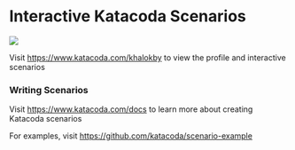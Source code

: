 # Interactive Katacoda Scenarios

[![](http://shields.katacoda.com/katacoda/khalokby/count.svg)](https://www.katacoda.com/khalokby "Get your profile on Katacoda.com")

Visit https://www.katacoda.com/khalokby to view the profile and interactive scenarios

### Writing Scenarios
Visit https://www.katacoda.com/docs to learn more about creating Katacoda scenarios

For examples, visit https://github.com/katacoda/scenario-example
